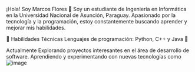 ¡Hola! Soy Marcos Flores 👋 Soy un estudiante de Ingeniería en Informática en la Universidad Nacional de Asunción, Paraguay. Apasionado por la tecnología y la programación, estoy constantemente buscando aprender y mejorar mis habilidades.

🚀 Habilidades Técnicas Lenguajes de programación: Python, C++ y Java 🌱 

Actualmente Explorando proyectos interesantes en el área de desarrollo de software. Aprendiendo y experimentando con nuevas tecnologías como ![image]({https://img.shields.io/badge/PostgreSQL-316192?style=for-the-badge&logo=postgresql&logoColor=white})

